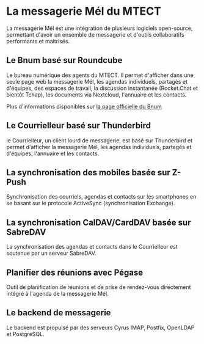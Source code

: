 # La messagerie Mél du MTECT

La messagerie Mél est une intégration de plusieurs logiciels open-source, permettant d'avoir un ensemble de messagerie et d'outils collaboratifs performants et maitrisés.

## Le Bnum basé sur Roundcube

Le bureau numérique des agents du MTECT. Il permet d'afficher dans une seule page web la messagerie Mél, les agendas individuels, partagés et d'équipes, des espaces de travail, la discussion instantanée (Rocket.Chat et bientôt Tchap), les documents via Nextcloud, l'annuaire et les contacts.

Plus d'informations disponibles sur [la page officielle du Bnum](https://messagerie-melanie2.github.io/Bnum)

## Le Courrielleur basé sur Thunderbird

le Courrielleur, un client lourd de messagerie, est basé sur Thunderbird et permet d'afficher la messagerie Mél, les agendas individuels, partagés et d'équipes, l'annuaire et les contacts.

## La synchronisation des mobiles basée sur Z-Push

Synchronisation des courriels, agendas et contacts sur les smartphones en se basant sur le protocole ActiveSync (synchronisation Exchange).

## La synchronisation CalDAV/CardDAV basée sur SabreDAV

La synchronisation des agendas et contacts dans le Courrielleur est soutenue par un serveur SabreDAV.

## Planifier des réunions avec Pégase

Outil de planification de réunions et de prise de rendez-vous directement intégré à l'agenda de la messagerie Mél.

## Le backend de messagerie

Le backend est propulsé par des serveurs Cyrus IMAP, Postfix, OpenLDAP et PostgreSQL.
